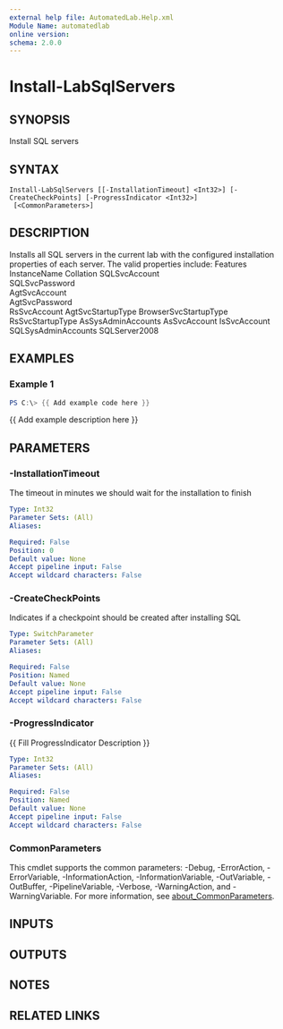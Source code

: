 ```yaml
---
external help file: AutomatedLab.Help.xml
Module Name: automatedlab
online version:
schema: 2.0.0
---
```


# Install-LabSqlServers

## SYNOPSIS
Install SQL servers

## SYNTAX

```
Install-LabSqlServers [[-InstallationTimeout] <Int32>] [-CreateCheckPoints] [-ProgressIndicator <Int32>]
 [<CommonParameters>]
```

## DESCRIPTION
Installs all SQL servers in the current lab with the configured installation properties of each server.
The valid properties include:
Features
InstanceName
Collation
SQLSvcAccount     
SQLSvcPassword    
AgtSvcAccount     
AgtSvcPassword    
RsSvcAccount
AgtSvcStartupType
BrowserSvcStartupType
RsSvcStartupType
AsSysAdminAccounts
AsSvcAccount
IsSvcAccount
SQLSysAdminAccounts
SQLServer2008

## EXAMPLES

### Example 1
```powershell
PS C:\> {{ Add example code here }}
```

{{ Add example description here }}

## PARAMETERS

### -InstallationTimeout
The timeout in minutes we should wait for the installation to finish

```yaml
Type: Int32
Parameter Sets: (All)
Aliases:

Required: False
Position: 0
Default value: None
Accept pipeline input: False
Accept wildcard characters: False
```

### -CreateCheckPoints
Indicates if a checkpoint should be created after installing SQL

```yaml
Type: SwitchParameter
Parameter Sets: (All)
Aliases:

Required: False
Position: Named
Default value: None
Accept pipeline input: False
Accept wildcard characters: False
```

### -ProgressIndicator
{{ Fill ProgressIndicator Description }}

```yaml
Type: Int32
Parameter Sets: (All)
Aliases:

Required: False
Position: Named
Default value: None
Accept pipeline input: False
Accept wildcard characters: False
```

### CommonParameters
This cmdlet supports the common parameters: -Debug, -ErrorAction, -ErrorVariable, -InformationAction, -InformationVariable, -OutVariable, -OutBuffer, -PipelineVariable, -Verbose, -WarningAction, and -WarningVariable. For more information, see [about_CommonParameters](http://go.microsoft.com/fwlink/?LinkID=113216).

## INPUTS

## OUTPUTS

## NOTES

## RELATED LINKS
